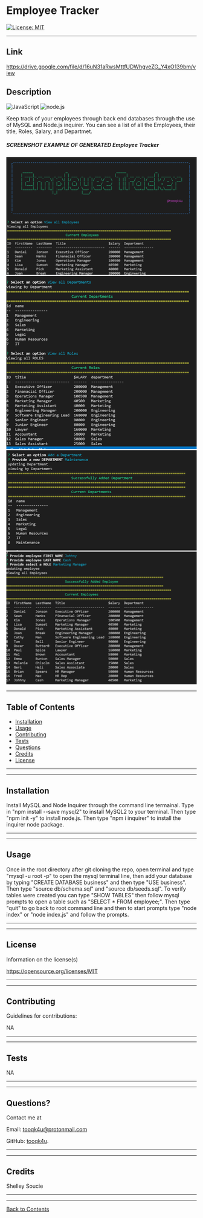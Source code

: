 # Employee Tracker
  [![License: MIT](https://img.shields.io/badge/License-MIT-blue.svg)](https://opensource.org/licenses/MIT)

---
## Link
https://drive.google.com/file/d/16uN31aRwsMttfUDWhgveZG_Y4xO139bm/view


## Description 
![JavaScript](https://img.shields.io/badge/javascript%20-%23323330.svg?&style=for-the-badge&logo=javascript&logoColor=%23F7DF1E)
![node.js](https://img.shields.io/badge/node.js%20-%2343853D.svg?&style=for-the-badge&logo=node.js&logoColor=white)
  
Keep track of your employees through back end databases through the use of MySQL and Node.js inquirer. You can see a list of all the Employees, their title, Roles, Salary, and Departmet.

##### SCREENSHOT EXAMPLE OF GENERATED Employee Tracker

![Project Screenshot](./assets/images/Capture.PNG)
![Project Screenshot](./assets/images/Capture2.PNG)
![Project Screenshot](./assets/images/Capture3.PNG)
![Project Screenshot](./assets/images/Capture4.PNG)


---
  
## Table of Contents 

* [Installation](#installation)
* [Usage](#usage)
* [Contributing](#contributing)
* [Tests](#tests)
* [Questions](#questions)
* [Credits](#credits)
* [License](#license)

---
---

## Installation


Install MySQL and Node Inquirer through the command line termainal. Type in "npm install --save mysql2" to install MySQL2 to your terminal. Then type "npm init -y" to install node.js. Then type "npm i inquirer" to install the inquirer node package.

---
---

## Usage

Once in the root directory after git cloning the repo, open terminal and type "mysql -u root -p" to open the mysql terminal line, then add your database by typing "CREATE DATABASE business" and then type "USE business". Then type "source db/schema.sql" and "source db/seeds.sql". To verify tables were created you can type "SHOW TABLES" then follow mysql prompts to open a table such as "SELECT * FROM employee;". Then type "quit" to go back to root command line and then to start prompts type "node index" or "node index.js" and follow the prompts.

---
---

## License

Information on the license(s)

https://opensource.org/licenses/MIT

---
---

## Contributing

Guidelines for contributions:

NA

---
---

## Tests

NA

---
---

## Questions?

Contact me at

Email: [tooqk4u@protonmail.com](mailto:tooqk4u@protonmail.com)

GitHub: [tooqk4u](https://github.com/tooqk4u).

 ---
 ---

## Credits 
 
Shelley Soucie

---
---

[Back to Contents](#table-of-contents)
